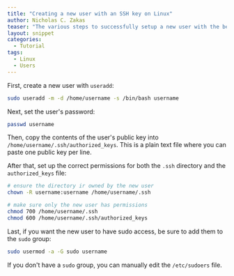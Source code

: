 ```yaml
---
title: "Creating a new user with an SSH key on Linux"
author: Nicholas C. Zakas
teaser: "The various steps to successfully setup a new user with the best security."
layout: snippet
categories:
  - Tutorial
tags:
  - Linux
  - Users
---
```


First, create a new user with `useradd`:

```bash
sudo useradd -m -d /home/username -s /bin/bash username
```

Next, set the user's password:

```bash
passwd username
```

Then, copy the contents of the user's public key into `/home/username/.ssh/authorized_keys`. This is a plain text file where you can paste one public key per line.

After that, set up the correct permissions for both the `.ssh` directory and the `authorized_keys` file:

```bash
# ensure the directory ir owned by the new user
chown -R username:username /home/username/.ssh

# make sure only the new user has permissions
chmod 700 /home/username/.ssh
chmod 600 /home/username/.ssh/authorized_keys
```

Last, if you want the new user to have sudo access, be sure to add them to the `sudo` group:

```bash
sudo usermod -a -G sudo username
```

If you don't have a `sudo` group,  you can manually edit the `/etc/sudoers` file.
